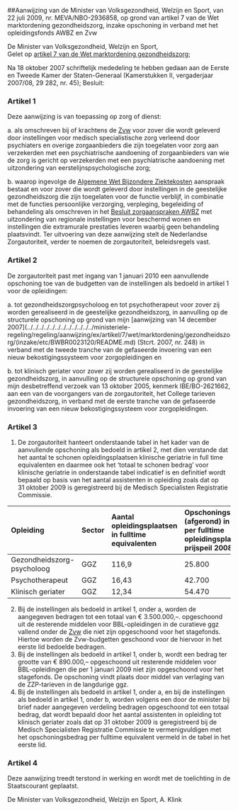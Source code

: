 <meta http-equiv='Content-Type' content='text/html; charset=utf-8' />

##Aanwijzing van de Minister van Volksgezondheid, Welzijn en Sport, van 22 juli 2009, nr. MEVA/NBO-2936858, op grond van artikel 7 van de Wet marktordening gezondheidszorg, inzake opschoning in verband met het opleidingsfonds AWBZ en Zvw

De Minister van Volksgezondheid, Welzijn en Sport,  
Gelet op [artikel 7 van de Wet marktordening gezondheidszorg](../../../../../../../../../../../../wet/wet/marktordening/gezondheidszorg/BWBR0020078/README.md);

Na 18 oktober 2007 schriftelijk mededeling te hebben gedaan aan de Eerste en Tweede Kamer der Staten-Generaal (Kamerstukken II, vergaderjaar 2007/08, 29 282, nr. 45);
Besluit:    

### Artikel  1  

Deze aanwijzing is van toepassing op zorg of dienst: 

a. als omschreven bij of krachtens de [Zvw](../../../../../../../../../../../../wet/zorgverzekeringswet/BWBR0018450/README.md) voor zover die wordt geleverd door instellingen voor medisch specialistische zorg verleend door psychiaters en overige zorgaanbieders die zijn toegelaten voor zorg aan verzekerden met een psychiatrische aandoening of zorgaanbieders van wie de zorg is gericht op verzekerden met een psychiatrische aandoening met uitzondering van eerstelijnspsychologische zorg;  

b. waarop ingevolge de [Algemene Wet Bijzondere Ziektekosten](../../../../../../../../../../../../wet/algemene/wet/bijzondere/ziektekosten/BWBR0002614/README.md) aanspraak bestaat en voor zover die wordt geleverd door instellingen in de geestelijke gezondheidszorg die zijn toegelaten voor de functie verblijf, in combinatie met de functies persoonlijke verzorging, verpleging, begeleiding of behandeling als omschreven in het [Besluit zorgaanspraken AWBZ](../../../../../../../../../../../../AMvB/besluit/zorgaanspraken/awbz/BWBR0014149/README.md) met uitzondering van regionale instellingen voor beschermd wonen en instellingen die extramurale prestaties leveren waarbij geen behandeling plaatsvindt.   Ter uitvoering van deze aanwijzing stelt de Nederlandse Zorgautoriteit, verder te noemen de zorgautoriteit, beleidsregels vast. 

### Artikel  2  

De zorgautoriteit past met ingang van 1 januari 2010 een aanvullende opschoning toe van de budgetten van de instellingen als bedoeld in artikel 1 voor de opleidingen: 

a. tot gezondheidszorgpsycholoog en tot psychotherapeut voor zover zij worden gerealiseerd in de geestelijke gezondheidszorg, in aanvulling op de structurele opschoning op grond van mijn [aanwijzing van 14 december 2007](../../../../../../../../../../../../ministeriele-regeling/regeling/aanwijzing/ex/artikel/7/wet/marktordening/gezondheidszorg/(inzake/etc/BWBR0023120/README.md) (Stcrt. 2007, nr. 248) in verband met de tweede tranche van de gefaseerde invoering van een nieuw bekostigingssysteem voor zorgopleidingen en  

b. tot klinisch geriater voor zover zij worden gerealiseerd in de geestelijke gezondheidszorg, in aanvulling op de structurele opschoning op grond van mijn desbetreffend verzoek van 13 oktober 2005, kenmerk IBE/BO-2621662, aan een van de voorgangers van de zorgautoriteit, het College tarieven gezondheidszorg, in verband met de eerste tranche van de gefaseerde invoering van een nieuw bekostigingssysteem voor zorgopleidingen.   

### Artikel  3  

1.  De zorgautoriteit hanteert onderstaande tabel in het kader van de aanvullende opschoning als bedoeld in artikel 2, met dien verstande dat het aantal te schonen opleidingsplaatsen klinische geriatrie in full time equivalenten en daarmee ook het ‘totaal te schonen bedrag’ voor klinische geriatrie in onderstaande tabel indicatief is en definitief wordt bepaald op basis van het aantal assistenten in opleiding zoals dat op 31 oktober 2009 is geregistreerd bij de Medisch Specialisten Registratie Commissie.  

| Opleiding  | Sector  | Aantal opleidingsplaatsen in fulltime equivalenten  | Opschoningsbedrag (afgerond) in euro’s per fulltime opleidingsplaats prijspeil 2008  | Schoningswijze  | Totaal te schonen bedrag  |
|:---|:---|:---|:---|:---|:---|
| Gezondheidszorg-psycholoog  | GGZ  | 116,9  | 25.800  | generiek  | 3.016.020  |
| Psychotherapeut  | GGZ  | 16,43  | 42.700  | generiek  | 701.561  |
| Klinisch geriater  | GGZ  | 12,34  | 54.470  | generiek  | 672.160  |

2.  Bij de instellingen als bedoeld in artikel 1, onder a, worden de aangegeven bedragen tot een totaal van € 3.500.000,–. opgeschoond uit de resterende middelen voor BBL-opleidingen in de curatieve ggz vallend onder de [Zvw](../../../../../../../../../../../../wet/zorgverzekeringswet/BWBR0018450/README.md) die niet zijn opgeschoond voor het stagefonds. Hiertoe worden de Zvw-budgetten geschoond voor de hiervoor in het eerste lid bedoelde bedragen.   
3.  Bij de instellingen als bedoeld in artikel 1, onder b, wordt een bedrag ter grootte van € 890.000,– opgeschoond uit resterende middelen voor BBL-opleidingen die per 1 januari 2009 niet zijn opgeschoond voor het stagefonds. De opschoning vindt plaats door middel van verlaging van de ZZP-tarieven in de langdurige ggz.   
4.  Bij de instellingen als bedoeld in artikel 1, onder a, en bij de instellingen als bedoeld in artikel 1, onder b, worden volgens een door de minister bij brief nader aangegeven verdeling bedragen opgeschoond tot een totaal bedrag, dat wordt bepaald door het aantal assistenten in opleiding tot klinisch geriater zoals dat op 31 oktober 2009 is geregistreerd bij de Medisch Specialisten Registratie Commissie te vermenigvuldigen met het opschoningsbedrag per fulltime equivalent vermeld in de tabel in het eerste lid.  

### Artikel  4  

Deze aanwijzing treedt terstond in werking en wordt met de toelichting in de Staatscourant geplaatst. 

De 
Minister van Volksgezondheid, Welzijn en Sport, 
A. Klink     
